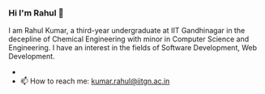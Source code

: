 ### Hi I'm Rahul 👋

I am Rahul Kumar, a third-year undergraduate at IIT Gandhinagar in the decepline of Chemical Engineering with minor in Computer Science and Engineering. I have an interest in the fields of Software Development, Web Development.

-
- 📫 How to reach me: kumar.rahul@iitgn.ac.in

